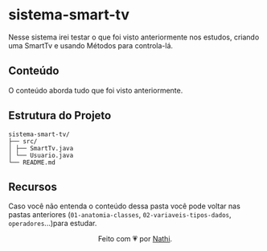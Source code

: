 # sistema-smart-tv

Nesse sistema irei testar o que foi visto anteriormente nos estudos, criando uma SmartTv e usando Métodos para controla-lá.

## Conteúdo

O conteúdo aborda tudo que foi visto anteriormente.

## Estrutura do Projeto

```bs
sistema-smart-tv/
├── src/
│ ├── SmartTv.java
│ └── Usuario.java
└── README.md
```

## Recursos

Caso você não entenda o conteúdo dessa pasta você pode voltar nas pastas anteriores (`01-anatomia-classes`, `02-variaveis-tipos-dados`, `operadores`...)para estudar.

<div align="center">Feito com 💗 por <a href="https://github.com/nathaliacappellini">Nathi</a>.</div>
